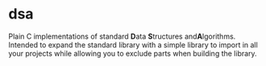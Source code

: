 # dsa

Plain C implementations of standard **D**ata **S**tructures and**A**lgorithms.
Intended to expand the standard library with a simple library to import in
all your projects while allowing you to exclude parts when building the library.
